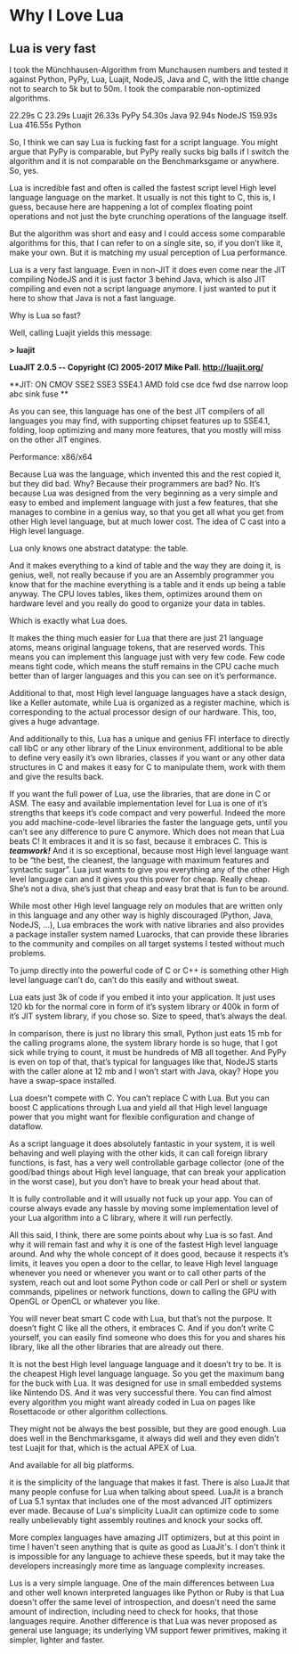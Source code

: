 Why I Love Lua
===================
## Lua is very fast


I took the Münchhausen-Algorithm from Munchausen numbers and tested it against Python, PyPy, Lua, Luajit, NodeJS, Java and C, with the little change not to search to 5k but to 50m. I took the comparable non-optimized algorithms.

22.29s C
23.29s Luajit
26.33s PyPy
54.30s Java
92.94s NodeJS
159.93s Lua
416.55s Python

So, I think we can say Lua is fucking fast for a script language. You might argue that PyPy is comparable, but PyPy really sucks big balls if I switch the algorithm and it is not comparable on the Benchmarksgame or anywhere. So, yes.

Lua is incredible fast and often is called the fastest script level High level language language on the market. It usually is not this tight to C, this is, I guess, because here are happening a lot of complex floating point operations and not just the byte crunching operations of the language itself.

But the algorithm was short and easy and I could access some comparable algorithms for this, that I can refer to on a single site, so, if you don’t like it, make your own. But it is matching my usual perception of Lua performance.

Lua is a very fast language. Even in non-JIT it does even come near the JIT compiling NodeJS and it is just factor 3 behind Java, which is also JIT compiling and even not a script language anymore. I just wanted to put it here to show that Java is not a fast language.

Why is Lua so fast?

Well, calling Luajit yields this message:

**\> luajit**

**LuaJIT 2.0.5 -- Copyright (C) 2005-2017 Mike Pall. http://luajit.org/**

**JIT: ON CMOV SSE2 SSE3 SSE4.1 AMD fold cse dce fwd dse narrow loop abc sink fuse
**

As you can see, this language has one of the best JIT compilers of all languages you may find, with supporting chipset features up to SSE4.1, folding, loop optimizing and many more features, that you mostly will miss on the other JIT engines.

Performance: x86/x64

Because Lua was the language, which invented this and the rest copied it, but they did bad. Why? Because their programmers are bad? No. It’s because Lua was designed from the very beginning as a very simple and easy to embed and implement language with just a few features, that she manages to combine in a genius way, so that you get all what you get from other High level language, but at much lower cost. The idea of C cast into a High level language.

Lua only knows one abstract datatype: the table.

And it makes everything to a kind of table and the way they are doing it, is genius, well, not really because if you are an Assembly programmer you know that for the machine everything is a table and it ends up being a table anyway. The CPU loves tables, likes them, optimizes around them on hardware level and you really do good to organize your data in tables.

Which is exactly what Lua does.

It makes the thing much easier for Lua that there are just 21 language atoms, means original language tokens, that are reserved words. This means you can implement this language just with very few code. Few code means tight code, which means the stuff remains in the CPU cache much better than of larger languages and this you can see on it’s performance.

Additional to that, most High level language languages have a stack design, like a Keller automate, while Lua is organized as a register machine, which is corresponding to the actual processor design of our hardware. This, too, gives a huge advantage.

And additionally to this, Lua has a unique and genius FFI interface to directly call libC or any other library of the Linux environment, additional to be able to define very easily it’s own libraries, classes if you want or any other data structures in C and makes it easy for C to manipulate them, work with them and give the results back.

If you want the full power of Lua, use the libraries, that are done in C or ASM. The easy and available implementation level for Lua is one of it’s strengths that keeps it’s code compact and very powerful. Indeed the more you add machine-code-level libraries the faster the language gets, until you can’t see any difference to pure C anymore. Which does not mean that Lua beats C! It embraces it and it is so fast, because it embraces C. This is ***teamwork!*** And it is so exceptional, because most High level language want to be “the best, the cleanest, the language with maximum features and syntactic sugar”. Lua just wants to give you everything any of the other High level language can and it gives you this power for cheap. Really cheap. She’s not a diva, she’s just that cheap and easy brat that is fun to be around.

While most other High level language rely on modules that are written only in this language and any other way is highly discouraged (Python, Java, NodeJS, …), Lua embraces the work with native libraries and also provides a package installer system named Luarocks, that can provide these libraries to the community and compiles on all target systems I tested without much problems.

To jump directly into the powerful code of C or C++ is something other High level language can’t do, can’t do this easily and without sweat.

Lua eats just 3k of code if you embed it into your application. It just uses 120 kb for the normal core in form of it’s system library or 400k in form of it’s JIT system library, if you chose so. Size to speed, that’s always the deal.

In comparison, there is just no library this small, Python just eats 15 mb for the calling programs alone, the system library horde is so huge, that I got sick while trying to count, it must be hundreds of MB all together. And PyPy is even on top of that, that’s typical for languages like that, NodeJS starts with the caller alone at 12 mb and I won’t start with Java, okay? Hope you have a swap-space installed.

Lua doesn’t compete with C. You can’t replace C with Lua. But you can boost C applications through Lua and yield all that High level language power that you might want for flexible configuration and change of dataflow.

As a script language it does absolutely fantastic in your system, it is well behaving and well playing with the other kids, it can call foreign library functions, is fast, has a very well controllable garbage collector (one of the good/bad things about High level language, that can break your application in the worst case), but you don’t have to break your head about that.

It is fully controllable and it will usually not fuck up your app. You can of course always evade any hassle by moving some implementation level of your Lua algorithm into a C library, where it will run perfectly.

All this said, I think, there are some points about why Lua is so fast. And why it will remain fast and why it is one of the fastest High level language around. And why the whole concept of it does good, because it respects it’s limits, it leaves you open a door to the cellar, to leave High level language whenever you need or whenever you want or to call other parts of the system, reach out and loot some Python code or call Perl or shell or system commands, pipelines or network functions, down to calling the GPU with OpenGL or OpenCL or whatever you like.

You will never beat smart C code with Lua, but that’s not the purpose. It doesn’t fight C like all the others, it embraces C. And if you don’t write C yourself, you can easily find someone who does this for you and shares his library, like all the other libraries that are already out there.

It is not the best High level language language and it doesn’t try to be. It is the cheapest High level language language. So you get the maximum bang for the buck with Lua. It was designed for use in small embedded systems like Nintendo DS. And it was very successful there. You can find almost every algorithm you might want already coded in Lua on pages like Rosettacode or other algorithm collections.

They might not be always the best possible, but they are good enough. Lua does well in the Benchmarksgame, it always did well and they even didn’t test Luajit for that, which is the actual APEX of Lua.

And available for all big platforms.

it is the simplicity of the language that makes it fast. There is also LuaJit that many people confuse for Lua when talking about speed. LuaJit is a branch of Lua 5.1 syntax that includes one of the most advanced JIT optimizers ever made. Because of Lua's simplicity LuaJit can optimize code to some really unbelievably tight assembly routines and knock your socks off.

More complex languages have amazing JIT optimizers, but at this point in time I haven't seen anything that is quite as good as LuaJit's. I don't think it is impossible for any language to achieve these speeds, but it may take the developers increasingly more time as language complexity increases.

Lus is a very simple language. One of the main differences between Lua and other well known interpreted languages like Python or Ruby is that Lua doesn't offer the same level of introspection, and doesn't need the same amount of indirection, including need to check for hooks, that those languages require. Another difference is that Lua was never proposed as general use language; its underlying VM support fewer primitives, making it simpler, lighter and faster.

